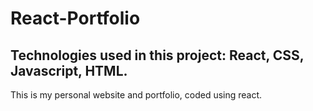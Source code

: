 # React-Portfolio
## Technologies used in this project: React, CSS, Javascript, HTML.
This is my personal website and portfolio, coded using react.
